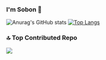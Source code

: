 ### I'm Sobon 👋
![Anurag's GitHub stats](https://github-readme-stats.vercel.app/api?username=PhonSobon&show_icons=true&theme=radical)
[![Top Langs](https://github-readme-stats.vercel.app/api/top-langs/?username=PhonSobon&layout=compact)](https://github.com/PhonSobon/github-readme-stats)

### 🔝 Top Contributed Repo
![](https://github-contributor-stats.vercel.app/api?username=PhonSobon&limit=5&theme=dark&combine_all_yearly_contributions=true)
